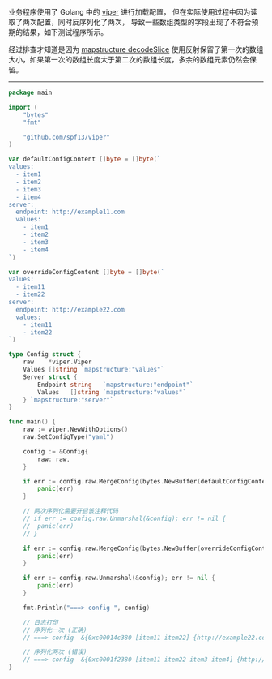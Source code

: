 业务程序使用了 Golang 中的 [viper](github.com/spf13/viper) 进行加载配置，
但在实际使用过程中因为读取了两次配置，同时反序列化了两次，
导致一些数组类型的字段出现了不符合预期的结果，如下测试程序所示。

经过排查才知道是因为 [mapstructure decodeSlice](https://github.com/mitchellh/mapstructure/blob/8508981c8b6c964e6986dd8aa85490e70ce3c2e2/mapstructure.go#L1136)
使用反射保留了第一次的数组大小，如果第一次的数组长度大于第二次的数组长度，多余的数组元素仍然会保留。

---

```go
package main

import (
	"bytes"
	"fmt"

	"github.com/spf13/viper"
)

var defaultConfigContent []byte = []byte(`
values:
  - item1
  - item2
  - item3
  - item4
server:
  endpoint: http://example11.com
  values:
    - item1
    - item2
    - item3
    - item4
`)

var overrideConfigContent []byte = []byte(`
values:
  - item11
  - item22
server:
  endpoint: http://example22.com
  values:
    - item11
    - item22
`)

type Config struct {
	raw    *viper.Viper
	Values []string `mapstructure:"values"`
	Server struct {
		Endpoint string   `mapstructure:"endpoint"`
		Values   []string `mapstructure:"values"`
	} `mapstructure:"server"`
}

func main() {
	raw := viper.NewWithOptions()
	raw.SetConfigType("yaml")

	config := &Config{
		raw: raw,
	}

	if err := config.raw.MergeConfig(bytes.NewBuffer(defaultConfigContent)); err != nil {
		panic(err)
	}

	// 两次序列化需要开启该注释代码
	// if err := config.raw.Unmarshal(&config); err != nil {
	// 	panic(err)
	// }

	if err := config.raw.MergeConfig(bytes.NewBuffer(overrideConfigContent)); err != nil {
		panic(err)
	}

	if err := config.raw.Unmarshal(&config); err != nil {
		panic(err)
	}

	fmt.Println("===> config ", config)

	// 日志打印
	// 序列化一次 (正确)
	// ===> config  &{0xc00014c380 [item11 item22] {http://example22.com [item11 item22]}}

	// 序列化两次 (错误)
	// ===> config  &{0xc0001f2380 [item11 item22 item3 item4] {http://example22.com [item11 item22 item3 item4]}}
}
```